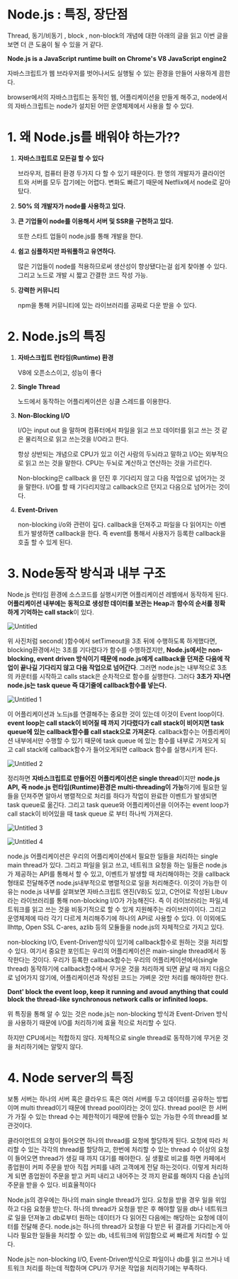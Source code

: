 # Node.js : 특징, 장단점

Thread, 동기/비동기 , block , non-block의 개념에 대한 아래의 글을 읽고 이번 글을 보면 더 큰 도움이 될 수 있을 거 같다. 

**Node.js is a JavaScript runtime built on Chrome's V8 JavaScript engine2**

자바스크립트가 웹 브라우저를 벗어나서도 실행될 수 있는 환경을 만들어 사용하게 끔한다.

browser에서의 자바스크립트는 동적인 웹, 어플리케이션을 만들게 해주고, node에서의 자바스크립트는 node가 설치된 어떤 운영체제에서 사용을 할 수 있다. 

# 1. 왜 Node.js를 배워야 하는가??

1. **자바스크립트로 모든걸 할 수 있다**

    브라우저, 컴퓨터 환경 두가지 다 할 수 있기 때문이다.  한 명의 개발자가 클라이언트와 서버를 모두 잡기에는 어렵다. 변화도 빠르기 때문에 Netflix에서 node로 갈아탔다. 

2. **50% 의 개발자가 node를 사용하고 있다.** 
3. **큰 기업들이 node를 이용해서 서버 및  SSR을 구현하고 있다.** 

    또한 스타트 업들이 node.js를 통해 개발을 한다.  

4.  **쉽고 심플하지만 파워풀하고 유연하다.** 

    많은 기업들이 node를 적용하므로써 생산성이 향상됐다는걸 쉽게 찾아볼 수 있다. 그리고 노드로 개발 시 짧고 간결한 코드 작성 가능.

5. **강력한 커뮤니티**

    npm을 통해 커뮤니티에 있는 라이브러리를 공짜로 다운 받을 수 있다. 

# 2. Node.js의 특징

1. **자바스크립트 런타임(Runtime) 환경**

    V8에 오픈소스이고, 성능이 좋다

2. **Single Thread**

    노드에서 동작하는 어플리케이션은 싱클 스레드를 이용한다.

3. **Non-Blocking I/O**

    I/O는 input out 을 말하며 컴퓨터에서 파일을 읽고 쓰꼬 데이터를 읽고 쓰는 것 같은 물리적으로 읽고 쓰는것을 I/O라고 한다. 

    항상 상반되는 개념으로 CPU가 있고 이건 사람의 두뇌라고 말하고  I/O는 외부적으로 읽고 쓰는 것을 말한다.  CPU는 두뇌로 계산하고 연산하는 것을 가르킨다.

    Non-blocking은 callback 을 던진 후 기다리지 않고 다음 작업으로 넘어가는 것을 말한다. I/O를 할 때 기다리지않고 callback으르 던지고 다음으로 넘어가는 것이다.

4. **Event-Driven**

    non-blocking i/o와 관련이 깊다. callback을 던져주고 파일을 다 읽어지는 이벤트가 발생하면 callback을 한다. 즉 event를 통해서 사용자가 등록한 callback을 호출 할 수 있게 된다. 

# 3. Node동작 방식과 내부 구조

 Node.js 런타임 환경에 소스코드를 실행시키면 어플리케이션 레벨에서 동작하게 된다. **어플리케이션 내부에는** **동적으로 생성한 데이터를 보관는 Heap**과 **함수의 순서를 정확하게 기억하는 call stack**이 있다. 

![Untitled](https://user-images.githubusercontent.com/63430211/120496622-ac99d300-c3f8-11eb-8589-fa804885d927.png)

 위 사진처럼 second( )함수에서 setTimeout을 3초 뒤에 수행하도록 하게했다면, blocking환경에서는 3초를 기다렸다가 함수를 수행하겠지만, **Node.js에서는 non-blocking, event driven 방식이기 때문에 node.js에게 callback을 던져준 다음에 작업이 끝나길 기다리지 않고 다음 작업으로 넘어간다**. 그러면 node.js는 내부적으로 3초의 카운터를 시작하고 calls stack은 순차적으로 함수를 실행한다. 그러다 **3초가 지나면 node.js는 task queue 즉 대기줄에  callback함수를 넣는다.** 

![Untitled 1](https://user-images.githubusercontent.com/63430211/120496594-a73c8880-c3f8-11eb-9753-25a642fe8f8f.png)

 이 어플리케이션과 노드js를 연결해주는 중요한 것이 있는데 이것이 Event loop이다.  **event loop는 call stack이 비어질 때 까지 기다렸다가 call stack이 비어지면 task queue에 있는 callback함수를 call stack으로 가져온다**. callback함수는 어플리케이션 내부에서만 수행할 수 있기 때문에 task queue 에 있는 함수를 내부로 가져오게 되고 call stack에 callback함수가 들어오게되면 callback 함수를 실행시키게 된다. 

![Untitled 2](https://user-images.githubusercontent.com/63430211/120496599-a86db580-c3f8-11eb-933c-24ef37698676.png)

정리하면 **자바스크립트로 만들어진 어플리케이션은 single thread**이지만 **node.js  API, 즉 node.js 런타임(Runtime)환경은 multi-threading이 가능**하기에 필요한 일들을 던져주면 알아서 병렬적으로 처리를 하다가 작업이 완료한 이벤트가 발생되면 task queue로 옮긴다. 그리고 task queue와  어플리케이션을 이어주는 event loop가 call stack이 비어있을 때 task queue 로 부터 하나씩 가져온다. 

![Untitled 3](https://user-images.githubusercontent.com/63430211/120496611-aa377900-c3f8-11eb-930e-76910858f120.png)



![Untitled 4](https://user-images.githubusercontent.com/63430211/120496620-ac013c80-c3f8-11eb-9df4-6e49d3d5985a.png)


 node.js 어플리케이션은 우리의 어플리케이션에서 필요한 일들을 처리하는 single main thread가 있다. 그리고 파일을 읽고 쓰고, 네트워크 요청을 하는 일들은 node.js가 제공하는 API를 통해서 할 수 있고, 이벤트가 발생할 때 처리해야하는 것을 callback형태로 전달해주면 node.js내부적으로 병렬적으로 일을 처리해준다. 이것이 가능한 이유는 node.js 내부를 살펴보면 자바스크립트 엔진(V8)도 있고, C언어로 작성된 Libuv라는 라이브러리를 통해 non-blocking I/O가 가능해진다. 즉 이 라이브러리는 파일,네트워크를 읽고 쓰는 것을 비동기적으로 할 수 있게 지원해주는 라이브러이이다. 그리고 운영체제에 따라 각기 다르게 처리해주기에 하나의 API로 사용할 수 있다. 이 이외에도  llhttp, Open SSL C-ares, azlib 등의 모듈들을 node.js의 자체적으로 가지고 있다. 

non-blocking I/O, Event-Driven방식이 있기에 callback함수로 원하는 것을 처리할 수 있다. 여기서 중요한 포인트는 우리의 어플리케이션은 main-single thread에서 동작한다는 것이다. 우리가 등록한 callback함수는 우리의 어플리케이션에서(single thread) 동작하기에 callback함수에서 무거운 것을 처리하게 되면 끝날 때 까지 다음으로 넘어가지 않기에, 어플리케이션과 작성된 코드는 가벼운 것만 처리를 해야하만 한다. 

**Dont' block the event loop, keep it running and avoud anything that could block the thread-like synchronous network calls or infinited loops.**

위 특징을 통해 알 수 있는 것은 node.js는 non-blocking 방식과 Event-Driven 방식을 사용하기 때문에 I/O를 처리하기에 효율 적으로 처리할 수 있다. 

하지만 CPU에서는 적합하지 않다. 자체적으로 single thread로 동작하기에 무거운 것을 처리하기에는 알맞지 않다.

# 4. Node server의 특징

 보통 서버는 하나의 서버 혹은 클라우드  혹은 여러 서버를 두고 데이터를 공유하는 방법이며 multi thread이기 때문에 thread pool이라는 것이 있다. thread pool은 한 서버가 가질 수 있는 thread 수는 제한적이기 때문에 만들수 있는 가능한 수의 thread를 보관것이다. 

  클라이언트의 요청이 들어오면 하나의 thread를 요청에 할당하게 된다. 요청에 따라 처리할 수 있는 각각의 thread를 할당하고, 한번에 처리할 수 있는 thread 수 이상의 요청이 들어오면 thread가 생길 때 까지 대기를 해야한다.  실 생활로 비교를 하면 카페에서 종업원이 커피 주문을 받아 직접 커피를 내려 고객에게 전달 하는것이다. 이렇게 처리하게 되면 종업원이 주문을 받고 커피 내리고 내어주는 것 까지 완료를 해야지 다음 손님의 주문을 받을 수 있다. 비효율적이다

   Node.js의 경우에는 하나의 main single thread가 있다. 요청을 받을 경우 일을 위임하고 다음 요청을 받는다. 하나의 thread가 요청을 받은 후 해야할 일을 db나 네트워크로 일을 던져놓고 db로부터 원하는 데이터가 다 읽어진 다음에는 해당하는 요청에 데이터를 전달해 준다. node.js는 하나의 thread가 요청을 다 받은 뒤 결과를 기다리는게 아니라 필요한 일들을 처리할 수 있는 db, 네트워크에 위임함으로 써 빠르게 처리할 수 있다. 

Node.js는 non-blocking I/O, Event-Driven방식으로 파일이나 db를 읽고 쓰거나 네트워크 처리를 하는데 적합하며 CPU가 무거운 작업을 처리하기에는 부족하다.